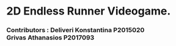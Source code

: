 # 2D Endless Runner Videogame.
### Contributors : Deliveri Konstantina P2015020<br>Grivas Athanasios P2017093
